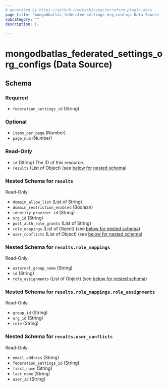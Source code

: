```yaml
---
# generated by https://github.com/hashicorp/terraform-plugin-docs
page_title: "mongodbatlas_federated_settings_org_configs Data Source - terraform-provider-mongodbatlas"
subcategory: ""
description: |-
  
---
```


# mongodbatlas_federated_settings_org_configs (Data Source)





<!-- schema generated by tfplugindocs -->
## Schema

### Required

- `federation_settings_id` (String)

### Optional

- `items_per_page` (Number)
- `page_num` (Number)

### Read-Only

- `id` (String) The ID of this resource.
- `results` (List of Object) (see [below for nested schema](#nestedatt--results))

<a id="nestedatt--results"></a>
### Nested Schema for `results`

Read-Only:

- `domain_allow_list` (List of String)
- `domain_restriction_enabled` (Boolean)
- `identity_provider_id` (String)
- `org_id` (String)
- `post_auth_role_grants` (List of String)
- `role_mappings` (List of Object) (see [below for nested schema](#nestedobjatt--results--role_mappings))
- `user_conflicts` (List of Object) (see [below for nested schema](#nestedobjatt--results--user_conflicts))

<a id="nestedobjatt--results--role_mappings"></a>
### Nested Schema for `results.role_mappings`

Read-Only:

- `external_group_name` (String)
- `id` (String)
- `role_assignments` (List of Object) (see [below for nested schema](#nestedobjatt--results--role_mappings--role_assignments))

<a id="nestedobjatt--results--role_mappings--role_assignments"></a>
### Nested Schema for `results.role_mappings.role_assignments`

Read-Only:

- `group_id` (String)
- `org_id` (String)
- `role` (String)



<a id="nestedobjatt--results--user_conflicts"></a>
### Nested Schema for `results.user_conflicts`

Read-Only:

- `email_address` (String)
- `federation_settings_id` (String)
- `first_name` (String)
- `last_name` (String)
- `user_id` (String)

